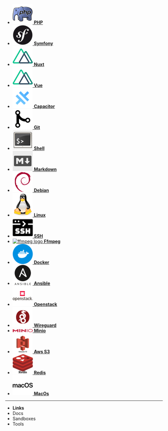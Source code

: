 - [![php logo](assets/logos/php.svg) **PHP**](/)
- [![sf logo](assets/logos/symfony.svg) **Symfony**](symfony.md)
- [![nuxt logo](assets/logos/nuxt.svg) **Nuxt**](nuxt.md)
- [![nuxt logo](assets/logos/nuxt.svg) **Vue**](nuxt.md)
- [![capacitor logo](assets/logos/capacitor.svg) **Capacitor**](capacitor.md)
- [![git logo](assets/logos/git.svg) **Git**](git.md)
- [![shell logo](assets/logos/shell.svg) **Shell**](shell.md)
- [![markdown logo](assets/logos/markdown.svg) **Markdown**](markdown.md)
- [![debian logo](assets/logos/debian.svg) **Debian**](debian.md)
- [![linux logo](assets/logos/linux.svg) **Linux**](linux.md)
- [![ssh logo](assets/logos/ssh.svg) **SSH**](ssh.md)
- [![ffmpeg logo](assets/logos/ffmpeg.svg) **Ffmpeg**](ffmpeg.md)
- [![docker logo](assets/logos/docker.svg) **Docker**](docker.md)
- [![ansible logo](assets/logos/ansible.svg) **Ansible**](ansible.md)
- [![openstack logo](assets/logos/openstack.svg) **Openstack**](openstack.md)
- [![wireguard logo](assets/logos/wireguard.svg) **Wireguard**](wireguard.md)
- [![minio logo](assets/logos/minio.svg) **Minio**](minio.md)
- [![s3_logo](assets/logos/s3.svg) **Aws S3**](s3.md)
- [![redis_logo](assets/logos/redis.svg) **Redis**](redis.md)
- [![macos_logo](assets/logos/macos.svg) **MacOs**](macos.md)


---
- **Links**
- Docs
- Sandboxes
- Tools
